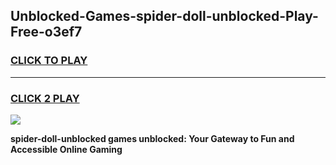 
## Unblocked-Games-spider-doll-unblocked-Play-Free-o3ef7
<h3>
<a href="https://premium76.site?title=spider-doll-unblocked&ref=18A1">CLICK TO PLAY</a></h3>
<hr>

<h3>
<a href="https://premium76.site?title=spider-doll-unblocked&ref=18A1">CLICK 2 PLAY</a>
  
</h3>

<a href="https://premium76.site?title=spider-doll-unblocked&ref=18A1"><img src="https://clearcache.store/games.png"></a>


**spider-doll-unblocked games unblocked: Your Gateway to Fun and Accessible Online Gaming**
